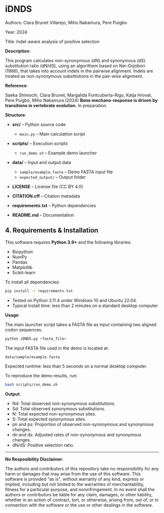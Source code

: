 # iDNDS
Authors: Clara Brunet Villarejo, Miho Nakamura, Pere Puigbo

Year: 2024

Title: Indel-aware analysis of positive selection

**Description**:

This program calculates non-synonymous (dN) and synonymous (dS) substitution ratio (dN/dS), using an algorithem based on Nei-Gojobori (1986), that takes into account indels in the pairwise alignment. Indels are treated as non-synonymous substitutions in the pair-wise alignment.

**Reference**: 

Saeka Shimochi, Clara Brunet, Margalida Fontcuberta-Rigo, Katja Hrovat, Pere Puigbò, Miho Nakamura (2024) **Bone mechano-response is driven by transitions in vertebrate evolution**. In preparation. 

**Structure**:

- **src/** – Python source code  
  - `main.py` – Main calculation script  

- **scripts/** – Execution scripts  
  - `run_demo.sh` – Example demo launcher  

- **data/** – Input and output data  
  - `sample/example.fasta` – Demo FASTA input file  
  - `expected_output/` – Output folder  

- **LICENSE** – License file (CC BY 4.0)  
- **CITATION.cff** – Citation metadata    
- **requirements.txt** – Python dependencies  
- **README.md** – Documentation


## 4. Requirements & Installation

This software requires **Python 3.9+** and the following libraries:

- Biopython  
- NumPy  
- Pandas  
- Matplotlib  
- Scikit-learn  

To install all dependencies:

```bash
pip install -r requirements.txt

```
- Tested on Python 3.11.4 under Windows 10 and Ubuntu 22.04.
- Typical install time: less than 2 minutes on a standard desktop computer

**Usage**:

The main launcher script takes a FASTA file as input containing two aligned codon sequences.

```bash
python iDNDS.py <fasta_file>
```
The input FASTA file used in the demo is located at:
```bash
data/sample/example.fasta
```
Expected runtime: less than 5 seconds on a normal desktop computer.

To reproduce the demo results, run:
```bash
bash scripts/run_demo.sh
```

**Output**: 

- Nd: Total observed non-synonymous substitutions.
- Sd: Total observed synonymous substitutions.
- N: Total expected non-synonymous sites.
- S: Total expected synonymous sites.
- pn and ps: Proportion of observed non-synonymous and synonymous changes.
- dn and ds: Adjusted rates of non-synonymous and synonymous changes.
-    dN/dS: Positive selection ratio.
---
**No Resposibility Disclaimer**: 

The authors and contributors of this repository take no responsibility for any harm or damages that may arise from the use of this software. This software is provided "as is", without warranty of any kind, express or implied, including but not limited to the warranties of merchantability, fitness for a particular purpose, and noninfringement. In no event shall the authors or contributors be liable for any claim, damages, or other liability, whether in an action of contract, tort, or otherwise, arising from, out of, or in connection with the software or the use or other dealings in the software.
